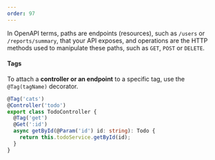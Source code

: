 ```yaml
---
order: 97
---
```


In OpenAPI terms, paths are endpoints (resources), such as `/users` or `/reports/summary`, that your API exposes, and operations are the HTTP methods used to manipulate these paths, such as `GET`, `POST` or `DELETE`.

#### Tags

To attach a **controller or an endpoint** to a specific tag, use the `@Tag(tagName)` decorator.

```typescript
@Tag('cats')
@Controller('todo')
export class TodoController {
  @Tag('get')
  @Get(':id')
  async getById(@Param('id') id: string): Todo {
    return this.todoService.getById(id);
  }
}
``````